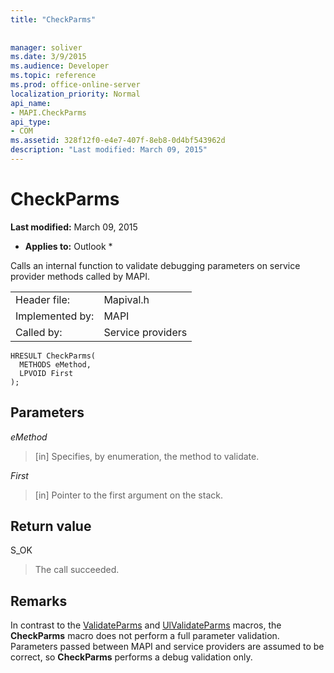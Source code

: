 ```yaml
---
title: "CheckParms"
 
 
manager: soliver
ms.date: 3/9/2015
ms.audience: Developer
ms.topic: reference
ms.prod: office-online-server
localization_priority: Normal
api_name:
- MAPI.CheckParms
api_type:
- COM
ms.assetid: 328f12f0-e4e7-407f-8eb8-0d4bf543962d
description: "Last modified: March 09, 2015"
---
```


# CheckParms

 **Last modified:** March 09, 2015 
  
 * **Applies to:** Outlook * 
  
Calls an internal function to validate debugging parameters on service provider methods called by MAPI. 
  
|||
|:-----|:-----|
|Header file:  <br/> |Mapival.h  <br/> |
|Implemented by:  <br/> |MAPI  <br/> |
|Called by:  <br/> |Service providers  <br/> |
   
```
HRESULT CheckParms(
  METHODS eMethod,
  LPVOID First
);
```

## Parameters

 _eMethod_
  
> [in] Specifies, by enumeration, the method to validate. 
    
 _First_
  
> [in] Pointer to the first argument on the stack.
    
## Return value

S_OK 
  
> The call succeeded.
    
## Remarks

In contrast to the [ValidateParms](validateparms.md) and [UlValidateParms](ulvalidateparms.md) macros, the **CheckParms** macro does not perform a full parameter validation. Parameters passed between MAPI and service providers are assumed to be correct, so **CheckParms** performs a debug validation only. 
  

